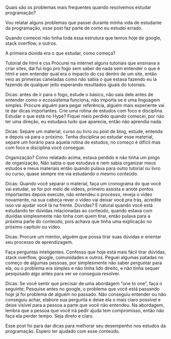 
Quais são os problemas mais frequentes quando resolvemos estudar programação?

Vou relatar alguns problemas que passei durante minha vida de estudante da programação, esse post faz parte de como eu estudei errado.

Quando comecei não tinha toda essa estrutura que temos hoje de google, stack overflow, e outros.

A primeira dúvida era o que estudar, como começa?

Tutorial de html e css
Procurei na internet alguns tutoriais que ensinava a criar sites, daí fui logo pro fogo sem saber de nada sem entender o que é html e sem entender qual era o impacto do css dentro de um site, então veio as primeiras caneladas como não sabia o que estava fazendo eu ia fazendo de qualquer jeito esperando resultados iguais do tutoriais.

Dicas: 
antes de ir para o fogo, estude o básico, não saia dele antes de entender como o ecossistema funciona, não importa se é uma linguagem simples. 
Procure alguém para pegar referência, alguém mais experiente vai te dar dicas importantes.
Crie uma rotina de estudos com foco e disciplina.
Estudar o que está no Hype?
Fiquei meio perdido quando comecei, por não ter uma direção, eu estudava tudo que aparecia, então não aprendia nada.

Dicas:
Separe um material, curso ou livro ou post de blog, estude, entenda e depois vá para o próximo.
Tenha disciplina ao estudar esse material, separe um horário para aquela rotina de estudos, no começo é difícil mas com foco e disciplina você consegue.


Organização?
Como relatado acima, estava perdido e não tinha um pingo de organização, 
Não sabia o que estudava e nem sabia organizar meus estudos e meus materiais então quando pulava para outro tutorial ou livro ou curso, quase sempre me via estudando o mesmo conteúdo.

Dicas:
Quando você separar o material, faça um cronograma do que você vai estudar, se for por meio de vídeos, primeiro assista e anote pontos importantes depois execute, não entendeu o processo, reveja o vídeo novamente, na sua cabeça rever o vídeo vai deixar você pra trás, acredite isso vai ajudar você lá na frente.
Dúvidas?
É natural quando você está estudando ter dúvidas relacionadas ao conteúdo, quando estava com dúvidas simplesmente não tinha com quem tirar, então pulava para a próxima parte do conteúdo, pois achava que tinha uma explicação no próximo capítulo ou vídeo.

Dicas:
Procure um mentor, alguém que possa tirar suas dúvidas e orientar seu processo de aprendizagem.

Faça perguntas inteligentes.
Confesso que hoje está mais fácil tirar dúvidas, stack overflow, google, comunidades e outros.
Peguei algumas patadas no começo de algumas pessoas, por simplesmente não saber perguntar para ela, ou o problema era simples e não tinha lido direito, e não tinha sequer pesquisado algo antes para ver se conseguia resolver.

Dicas:
Se você sentir que precisar de uma abordagem “one to one”, faça o seguinte;
Pesquise antes no google, o problema que você está passando hoje já foi problema de alguém no passado.
Não conseguiu entender ou não conseguiu achar, elabore sua pergunta e deixe ela o mais claro possível e deixe visível para a pessoa a parte que você não entendeu.
Na abordagem, lembra que a pessoa que você irá pedir ajuda tem compromisso, então não faça ela perder tempo.
Seja direto e claro.


Esse post foi para dar dicas para melhorar seu desempenho nos estudos da programação.
Espero ter ajudado com esse conteúdo.



